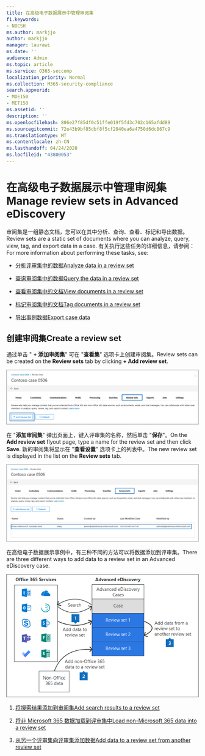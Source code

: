 ```yaml
---
title: 在高级电子数据展示中管理审阅集
f1.keywords:
- NOCSH
ms.author: markjjo
author: markjjo
manager: laurawi
ms.date: ''
audience: Admin
ms.topic: article
ms.service: O365-seccomp
localization_priority: Normal
ms.collection: M365-security-compliance
search.appverid:
- MOE150
- MET150
ms.assetid: ''
description: ''
ms.openlocfilehash: 806e27f85df0c51ffe019f5fd3c702c165afdd89
ms.sourcegitcommit: 72e43b9bf85dbf8f5cf2040ea6a4750d6dc867c9
ms.translationtype: MT
ms.contentlocale: zh-CN
ms.lasthandoff: 04/24/2020
ms.locfileid: "43800053"
---
```

# <a name="manage-review-sets-in-advanced-ediscovery"></a><span data-ttu-id="db94f-102">在高级电子数据展示中管理审阅集</span><span class="sxs-lookup"><span data-stu-id="db94f-102">Manage review sets in Advanced eDiscovery</span></span>

<span data-ttu-id="db94f-103">审阅集是一组静态文档，您可以在其中分析、查询、查看、标记和导出数据。</span><span class="sxs-lookup"><span data-stu-id="db94f-103">Review sets are a static set of documents where you can analyze, query, view, tag, and export data in a case.</span></span> <span data-ttu-id="db94f-104">有关执行这些任务的详细信息，请参阅：</span><span class="sxs-lookup"><span data-stu-id="db94f-104">For more information about performing these tasks, see:</span></span>

- [<span data-ttu-id="db94f-105">分析评审集中的数据</span><span class="sxs-lookup"><span data-stu-id="db94f-105">Analyze data in a review set</span></span>](analyzing-data-in-review-set.md)

- [<span data-ttu-id="db94f-106">查询审阅集中的数据</span><span class="sxs-lookup"><span data-stu-id="db94f-106">Query the data in a review set</span></span>](review-set-search.md)

- [<span data-ttu-id="db94f-107">查看审阅集中的文档</span><span class="sxs-lookup"><span data-stu-id="db94f-107">View documents in a review set</span></span>](view-documents-in-review-set.md)

- [<span data-ttu-id="db94f-108">标记审阅集中的文档</span><span class="sxs-lookup"><span data-stu-id="db94f-108">Tag documents in a review set</span></span>](tagging-documents.md)

- [<span data-ttu-id="db94f-109">导出事例数据</span><span class="sxs-lookup"><span data-stu-id="db94f-109">Export case data</span></span>](exporting-data-ediscover20.md)

## <a name="create-a-review-set"></a><span data-ttu-id="db94f-110">创建审阅集</span><span class="sxs-lookup"><span data-stu-id="db94f-110">Create a review set</span></span>

<span data-ttu-id="db94f-111">通过单击 " **+ 添加审阅集**" 可在 "**查看集**" 选项卡上创建审阅集。</span><span class="sxs-lookup"><span data-stu-id="db94f-111">Review sets can be created on the **Review sets** tab by clicking **+ Add review set**.</span></span>

![添加审阅集](../media/f45c51d9-585d-47d1-b7fb-0288715e0b6a.png)

<span data-ttu-id="db94f-113">在 "**添加审阅集**" 弹出页面上，键入评审集的名称，然后单击 "**保存**"。</span><span class="sxs-lookup"><span data-stu-id="db94f-113">On the **Add review set** flyout page, type a name for the review set and then click **Save**.</span></span> <span data-ttu-id="db94f-114">新的审阅集将显示在 "**查看设置**" 选项卡上的列表中。</span><span class="sxs-lookup"><span data-stu-id="db94f-114">The new review set is displayed in the list on the **Review sets** tab.</span></span>

![查看 "设置" 选项卡上列出的新审阅集](../media/AeDnewreviewset.png)

<span data-ttu-id="db94f-116">在高级电子数据展示事例中，有三种不同的方法可以将数据添加到评审集。</span><span class="sxs-lookup"><span data-stu-id="db94f-116">There are three different ways to add data to a review set in an Advanced eDiscovery case.</span></span>

![添加到评审集的三种方法](../media/1f1f4efd-c03b-4255-bc3d-df358e56549c.png)

1. [<span data-ttu-id="db94f-118">将搜索结果添加到审阅集</span><span class="sxs-lookup"><span data-stu-id="db94f-118">Add search results to a review set</span></span>](add-data-to-review-set.md)

2. [<span data-ttu-id="db94f-119">将非 Microsoft 365 数据加载到评审集中</span><span class="sxs-lookup"><span data-stu-id="db94f-119">Load non-Microsoft 365 data into a review set</span></span>](load-non-Office-365-data-into-a-review-set.md)

3. [<span data-ttu-id="db94f-120">从另一个评审集向评审集添加数据</span><span class="sxs-lookup"><span data-stu-id="db94f-120">Add data to a review set from another review set</span></span>](add-data-to-review-set-from-another-review-set.md)
